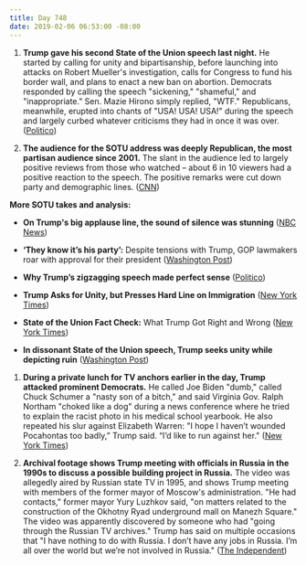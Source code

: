 ```yaml
---
title: Day 748
date: 2019-02-06 06:53:00 -08:00
---
```


1. **Trump gave his second State of the Union speech last night.** He started by calling for unity and bipartisanship, before launching into attacks on Robert Mueller's investigation, calls for Congress to fund his border wall, and plans to enact a new ban on abortion. Democrats responded by calling the speech "sickening," "shameful," and "inappropriate." Sen. Mazie Hirono simply replied, "WTF." Republicans, meanwhile, erupted into chants of "USA! USA! USA!" during the speech and largely curbed whatever criticisms they had in once it was over. ([Politico](https://www.politico.com/story/2019/02/06/state-of-the-union-2019-highlights-1149918))

2. **The audience for the SOTU address was deeply Republican, the most partisan audience since 2001.** The slant in the audience led to largely positive reviews from those who watched – about 6 in 10 viewers had a positive reaction to the speech. The positive remarks were cut down party and demographic lines. ([CNN](https://www.cnn.com/2019/02/06/politics/state-of-the-union-poll/index.html))

**More SOTU takes and analysis:**

* **On Trump's big applause line, the sound of silence was stunning** ([NBC News](https://www.nbcnews.com/politics/white-house/trump-s-big-state-union-applause-line-sound-silence-was-n968136))

* **‘They know it’s his party’:** Despite tensions with Trump, GOP lawmakers roar with approval for their president ([Washington Post](https://www.washingtonpost.com/politics/they-know-its-his-party-despite-tensions-with-trump-gop-lawmakers-roar-with-approval-for-their-president/2019/02/05/dc67e17c-2985-11e9-b011-d8500644dc98_story.html?utm_term=.b2f396a79487))

* **Why Trump’s zigzagging speech made perfect sense** ([Politico](https://www.politico.com/story/2019/02/06/state-of-the-union-2019-analysis-1150244))

* **Trump Asks for Unity, but Presses Hard Line on Immigration** ([New York Times](https://www.nytimes.com/2019/02/05/us/politics/trump-state-of-the-union.html))

* **State of the Union Fact Check:** What Trump Got Right and Wrong ([New York Times](https://www.nytimes.com/2019/02/05/us/politics/fact-check-state-of-the-union.html))

* **In dissonant State of the Union speech, Trump seeks unity while depicting ruin** ([Washington Post](https://www.washingtonpost.com/politics/in-state-of-the-union-trump-plans-to-urge-bipartisan-cooperation-in-a-sharply-divided-congress/2019/02/05/519fd74a-296a-11e9-b2fc-721718903bfc_story.html))

1. **During a private lunch for TV anchors earlier in the day, Trump attacked prominent Democrats.** He called Joe Biden "dumb," called Chuck Schumer a "nasty son of a bitch," and said Virginia Gov. Ralph Northam "choked like a dog" during a news conference where he tried to explain the racist photo in his medical school yearbook. He also repeated his slur against Elizabeth Warren: "I hope I haven’t wounded Pocahontas too badly,” Trump said. “I’d like to run against her." ([New York Times](https://www.nytimes.com/2019/02/05/us/politics/trump-lunch-news-anchors.html))

2. **Archival footage shows Trump meeting with officials in Russia in the 1990s to discuss a possible building project in Russia.** The video was allegedly aired by Russian state TV in 1995, and shows Trump meeting with members of the former mayor of Moscow's administration. "He had contacts," former mayor Yury Luzhkov said, "on matters related to the construction of the Okhotny Ryad underground mall on Manezh Square." The video was apparently discovered by someone who had "going through the Russian TV archives." Trump has said on multiple occasions that "I have nothing to do with Russia. I don’t have any jobs in Russia. I’m all over the world but we’re not involved in Russia." ([The Independent](https://www.independent.co.uk/news/world/americas/us-politics/trump-russia-video-meeting-moscow-tower-mall-underground-1995-report-footage-archive-a8764921.html))